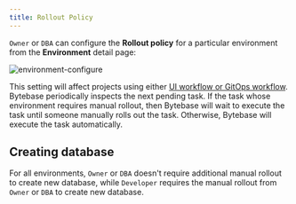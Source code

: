 ```yaml
---
title: Rollout Policy
---
```


`Owner` or `DBA` can configure the **Rollout policy** for a particular environment from the **Environment** detail page:

![environment-configure](/docs/administration/environment-policy/env-rollout-policy.webp)

This setting will affect projects using either [UI workflow or GitOps workflow](/docs/concepts/schema-change-workflow). Bytebase periodically inspects the next pending task. If the task whose environment requires manual rollout, then Bytebase will wait to execute the task until someone manually rolls out the task. Otherwise, Bytebase will execute the task automatically.

## Creating database

For all environments, `Owner` or `DBA` doesn't require additional manual rollout to create new database, while `Developer` requires the manual rollout from `Owner` or `DBA` to create new database.
